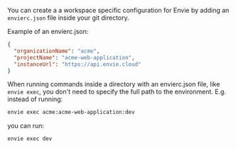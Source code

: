 You can create a a workspace specific configuration for Envie by adding an `envierc.json` file inside your git directory.

Example of an envierc.json:

```json
{
  "organizationName": "acme",
  "projectName": "acme-web-application",
  "instanceUrl": "https://api.envie.cloud"
}
```

When running commands inside a directory with an envierc.json file, like `envie exec`, you don't need to specify the full path to the environment.
E.g. instead of running:

```bash
envie exec acme:acme-web-application:dev
``` 

you can run:

```bash
envie exec dev
``` 

